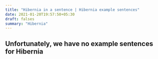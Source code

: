 ```yaml
---
title: "Hibernia in a sentence | Hibernia example sentences"
date: 2021-01-20T19:57:50+05:30
draft: falses
summary: "Hibernia"
---
```

## Unfortunately, we have no example sentences for Hibernia                 
